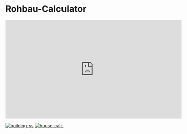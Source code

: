 # Rohbau-Calculator
<iframe width="560" height="315" src="https://www.youtube.com/embed/Oozl2_8Quaw" title="YouTube video player" frameborder="0" allow="accelerometer; autoplay; clipboard-write; encrypted-media; gyroscope; picture-in-picture" allowfullscreen></iframe>


<a href="https://ibb.co/2tsWdtG"><img src="https://i.ibb.co/BZrcBZ0/building-ss.png" alt="building-ss" border="0"></a>
<a href="https://ibb.co/P1Q7kmd"><img src="https://i.ibb.co/xzHpZCN/house-calc.png" alt="house-calc" border="0"></a><br />
